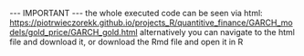--- IMPORTANT --- the whole executed code can be seen via html: https://piotrwieczorekk.github.io/projects_R/quantitive_finance/GARCH_models/gold_price/GARCH_gold.html alternatively you can navigate to the html file and download it, or download the Rmd file and open it in R
